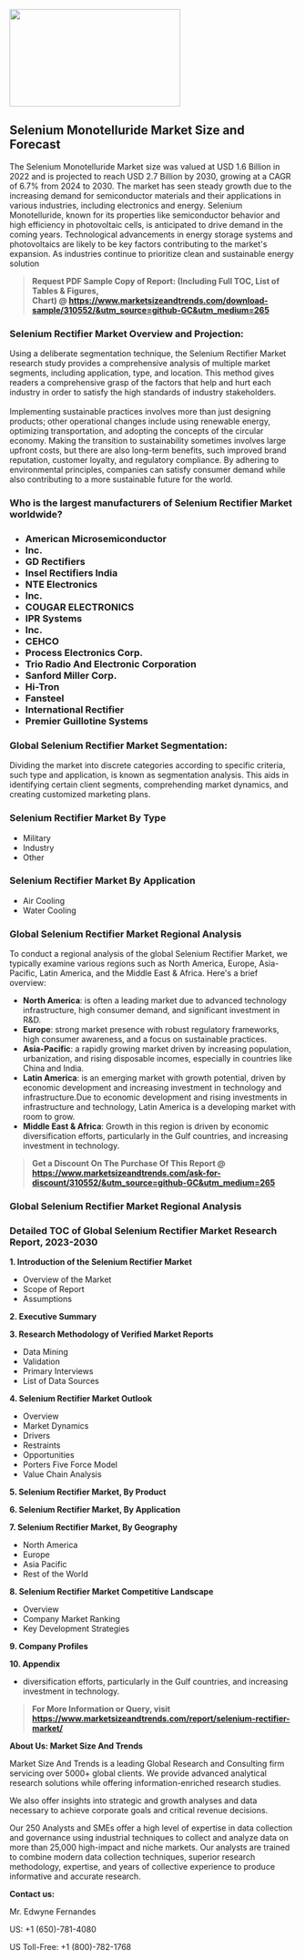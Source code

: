 <p><img class="alignnone size-medium wp-image-20088" src="https://ffe5etoiles.com/wp-content/uploads/2024/12/MST1-300x171.png" alt="" width="300" height="171" /></p><h2>Selenium Monotelluride Market Size and Forecast</h2><p>The Selenium Monotelluride Market size was valued at USD 1.6 Billion in 2022 and is projected to reach USD 2.7 Billion by 2030, growing at a CAGR of 6.7% from 2024 to 2030. The market has seen steady growth due to the increasing demand for semiconductor materials and their applications in various industries, including electronics and energy. Selenium Monotelluride, known for its properties like semiconductor behavior and high efficiency in photovoltaic cells, is anticipated to drive demand in the coming years. Technological advancements in energy storage systems and photovoltaics are likely to be key factors contributing to the market's expansion.  As industries continue to prioritize clean and sustainable energy solution</p><blockquote id="" class=""><strong>Request PDF Sample Copy of Report: (Including Full TOC, List of Tables &amp; Figures, Chart)&nbsp;@&nbsp;<strong><a href="https://www.marketsizeandtrends.com/download-sample/310552/&utm_source=github-GC&utm_medium=265" target="_blank">https://www.marketsizeandtrends.com/download-sample/310552/&utm_source=github-GC&utm_medium=265</a></strong></strong></blockquote><h3 id="" class="">Selenium Rectifier Market&nbsp;Overview and Projection:</h3><p id="" class="">Using a deliberate segmentation technique, the Selenium Rectifier Market research study provides a comprehensive analysis of multiple market segments, including application, type, and location. This method gives readers a comprehensive grasp of the factors that help and hurt each industry in order to satisfy the high standards of industry stakeholders. <br /> <br />Implementing sustainable practices involves more than just designing products; other operational changes include using renewable energy, optimizing transportation, and adopting the concepts of the circular economy. Making the transition to sustainability sometimes involves large upfront costs, but there are also long-term benefits, such improved brand reputation, customer loyalty, and regulatory compliance. By adhering to environmental principles, companies can satisfy consumer demand while also contributing to a more sustainable future for the world.</p><h3 id="" class="">Who is the largest manufacturers of&nbsp;Selenium Rectifier Market worldwide?</h3><h3 class=""><p><ul><li>American Microsemiconductor </li><li> Inc. </li><li> GD Rectifiers </li><li> Insel Rectifiers India </li><li> NTE Electronics </li><li> Inc. </li><li> COUGAR ELECTRONICS </li><li> IPR Systems </li><li> Inc. </li><li> CEHCO </li><li> Process Electronics Corp. </li><li> Trio Radio And Electronic Corporation </li><li> Sanford Miller Corp. </li><li> Hi-Tron </li><li> Fansteel </li><li> International Rectifier </li><li> Premier Guillotine Systems</li></ul></p></h3><h3 id="" class="">Global&nbsp;Selenium Rectifier Market Segmentation:</h3><p id="" class="">Dividing the market into discrete categories according to specific criteria, such type and application, is known as segmentation analysis. This aids in identifying certain client segments, comprehending market dynamics, and creating customized marketing plans.</p><h3 id="" class="">Selenium Rectifier Market&nbsp;By Type</h3><p><p><ul><li>Military</li><li> Industry</li><li> Other</p></li></ul></p></p><h3 id="" class="">Selenium Rectifier Market&nbsp;By Application</h3><p class=""><p><ul><li>Air Cooling</li><li> Water Cooling</li></ul></p></p><h3 id="" class="">Global Selenium Rectifier Market Regional Analysis</h3><p id="" class="">To conduct a regional analysis of the global Selenium Rectifier Market, we typically examine various regions such as North America, Europe, Asia-Pacific, Latin America, and the Middle East &amp; Africa. Here's a brief overview:</p><ul><li><strong>North America</strong>: is often a leading market due to advanced technology infrastructure, high consumer demand, and significant investment in R&amp;D.</li><li><strong>Europe</strong>: strong market presence with robust regulatory frameworks, high consumer awareness, and a focus on sustainable practices.</li><li><strong>Asia-Pacific</strong>: a rapidly growing market driven by increasing population, urbanization, and rising disposable incomes, especially in countries like China and India.</li><li><strong>Latin America</strong>: is an emerging market with growth potential, driven by economic development and increasing investment in technology and infrastructure.Due to economic development and rising investments in infrastructure and technology, Latin America is a developing market with room to grow.</li><li><strong>Middle East &amp; Africa</strong>: Growth in this region is driven by economic diversification efforts, particularly in the Gulf countries, and increasing investment in technology.</li></ul><blockquote id="" class=""><strong>Get a Discount On The Purchase Of This Report @ <strong><a href="https://www.marketsizeandtrends.com/ask-for-discount/310552/&utm_source=github-GC&utm_medium=265" target="_blank">https://www.marketsizeandtrends.com/ask-for-discount/310552/&utm_source=github-GC&utm_medium=265</a></strong></strong></blockquote><h3 id="" class="">Global Selenium Rectifier Market Regional Analysis</h3><h3 id="" class="">Detailed TOC of Global Selenium Rectifier Market Research Report, 2023-2030</h3><p id="" class=""><strong>1. Introduction of the Selenium Rectifier Market</strong></p><ul><li>Overview of the Market</li><li>Scope of Report</li><li>Assumptions</li></ul><p id="" class=""><strong>2. Executive Summary</strong></p><p id="" class=""><strong>3. Research Methodology of Verified Market Reports</strong></p><ul><li>Data Mining</li><li>Validation</li><li>Primary Interviews</li><li>List of Data Sources</li></ul><p id="" class=""><strong>4. Selenium Rectifier Market Outlook</strong></p><ul><li>Overview</li><li>Market Dynamics</li><li>Drivers</li><li>Restraints</li><li>Opportunities</li><li>Porters Five Force Model</li><li>Value Chain Analysis</li></ul><p id="" class=""><strong>5. Selenium Rectifier Market, By Product</strong></p><p id="" class=""><strong>6. Selenium Rectifier Market, By Application</strong></p><p id="" class=""><strong>7. Selenium Rectifier Market, By Geography</strong></p><ul><li>North America</li><li>Europe</li><li>Asia Pacific</li><li>Rest of the World</li></ul><p id="" class=""><strong>8. Selenium Rectifier Market Competitive Landscape</strong></p><ul><li>Overview</li><li>Company Market Ranking</li><li>Key Development Strategies</li></ul><p id="" class=""><strong>9. Company Profiles</strong></p><p id="" class=""><strong>10. Appendix</strong></p><ul><li>diversification efforts, particularly in the Gulf countries, and increasing investment in technology.</li></ul><blockquote id="" class=""><strong>For More Information or Query, visit <strong><strong><a href="https://www.marketsizeandtrends.com/report/selenium-rectifier-market/" target="_blank">https://www.marketsizeandtrends.com/report/selenium-rectifier-market/</a></strong></strong></strong></blockquote><p id="" class=""><strong>About Us: Market Size And Trends</strong></p><p id="" class="">Market Size And Trends is a leading Global Research and Consulting firm servicing over 5000+ global clients. We provide advanced analytical research solutions while offering information-enriched research studies.</p><p id="" class="">We also offer insights into strategic and growth analyses and data necessary to achieve corporate goals and critical revenue decisions.</p><p id="" class="">Our 250 Analysts and SMEs offer a high level of expertise in data collection and governance using industrial techniques to collect and analyze data on more than 25,000 high-impact and niche markets. Our analysts are trained to combine modern data collection techniques, superior research methodology, expertise, and years of collective experience to produce informative and accurate research.</p><p id="" class=""><strong>Contact us:</strong></p><p id="" class="">Mr. Edwyne Fernandes</p><p id="" class="">US: +1 (650)-781-4080</p><p id="" class="">US Toll-Free: +1 (800)-782-1768</p>
